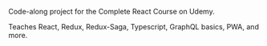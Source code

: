 Code-along project for the Complete React Course on Udemy.

Teaches React, Redux, Redux-Saga, Typescript, GraphQL basics, PWA, and more.
